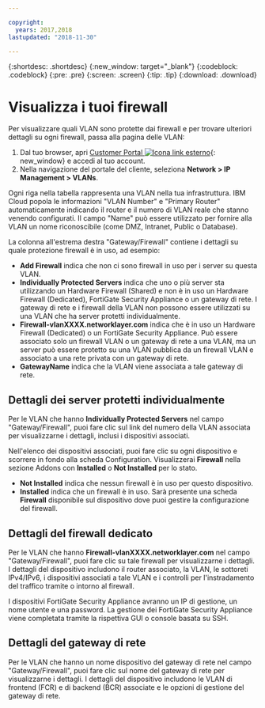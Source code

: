 ```yaml
---

copyright:
  years: 2017,2018
lastupdated: "2018-11-30"

---
```


{:shortdesc: .shortdesc}
{:new_window: target="_blank"}
{:codeblock: .codeblock}
{:pre: .pre}
{:screen: .screen}
{:tip: .tip}
{:download: .download}

# Visualizza i tuoi firewall

Per visualizzare quali VLAN sono protette dai firewall e per trovare ulteriori dettagli su ogni firewall, passa alla pagina delle VLAN:

1. Dal tuo browser, apri [Customer Portal ![Icona link esterno](../../icons/launch-glyph.svg "Icona link esterno")](https://control.softlayer.com/){: new_window} e accedi al tuo account.
2. Nella navigazione del portale del cliente, seleziona **Network > IP Management > VLANs**.

Ogni riga nella tabella rappresenta una VLAN nella tua infrastruttura. IBM Cloud popola le informazioni "VLAN Number" e "Primary Router" automaticamente indicando il router e il numero di VLAN reale che stanno venendo configurati. Il campo "Name" può essere utilizzato per fornire alla VLAN un nome riconoscibile (come DMZ, Intranet, Public o Database).

La colonna all'estrema destra "Gateway/Firewall" contiene i dettagli su quale protezione firewall è in uso, ad esempio:

- **Add Firewall** indica che non ci sono firewall in uso per i server su questa VLAN.
- **Individually Protected Servers** indica che uno o più server sta utilizzando un Hardware Firewall (Shared) e non è in uso un Hardware Firewall (Dedicated), FortiGate Security Appliance o un gateway di rete. I gateway di rete e i firewall della VLAN non possono essere utilizzati su una VLAN che ha server protetti individualmente.
- **Firewall-vlanXXXX.networklayer.com** indica che è in uso un Hardware Firewall (Dedicated) o un FortiGate Security Appliance. Può essere associato solo un firewall VLAN o un gateway di rete a una VLAN, ma un server può essere protetto su una VLAN pubblica da un firewall VLAN e associato a una rete privata con un gateway di rete.
- **GatewayName** indica che la VLAN viene associata a tale gateway di rete.

## Dettagli dei server protetti individualmente

Per le VLAN che hanno **Individually Protected Servers** nel campo "Gateway/Firewall", puoi fare clic sul link del numero della VLAN associata per visualizzarne i dettagli, inclusi i dispositivi associati.

Nell'elenco dei dispositivi associati, puoi fare clic su ogni dispositivo e scorrere in fondo alla scheda Configuration. Visualizzerai **Firewall** nella sezione Addons con **Installed** o **Not Installed** per lo stato.

- **Not Installed** indica che nessun firewall è in uso per questo dispositivo.
- **Installed** indica che un firewall è in uso. Sarà presente una scheda **Firewall** disponibile sul dispositivo dove puoi gestire la configurazione del firewall.

## Dettagli del firewall dedicato

Per le VLAN che hanno **Firewall-vlanXXXX.networklayer.com** nel campo "Gateway/Firewall", puoi fare clic su tale firewall per visualizzarne i dettagli. I dettagli del dispositivo includono il router associato, la VLAN, le sottoreti IPv4/IPv6, i dispositivi associati a tale VLAN e i controlli per l'instradamento del traffico tramite o intorno al firewall.

I dispositivi FortiGate Security Appliance avranno un IP di gestione, un nome utente e una password.  La gestione dei FortiGate Security Appliance viene completata tramite la rispettiva GUI o console basata su SSH.

## Dettagli del gateway di rete

Per le VLAN che hanno un nome dispositivo del gateway di rete nel campo "Gateway/Firewall", puoi fare clic sul nome del gateway di rete per visualizzarne i dettagli. I dettagli del dispositivo includono le VLAN di frontend (FCR) e di backend (BCR) associate e le opzioni di gestione del gateway di rete.
